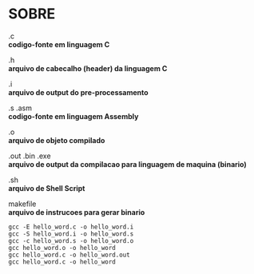 # SOBRE


.c  
**codigo-fonte em linguagem C**  

.h  
**arquivo de cabecalho (header) da linguagem C**  

.i  
**arquivo de output do pre-processamento**  

.s .asm  
**codigo-fonte em linguagem Assembly**  

.o  
**arquivo de objeto compilado**  

.out .bin .exe  
**arquivo de output da compilacao para linguagem de maquina (binario)**  

.sh  
**arquivo de Shell Script**  

makefile  
**arquivo de instrucoes para gerar binario**  




	gcc -E hello_word.c -o hello_word.i  
	gcc -S hello_word.i -o hello_word.s  
	gcc -c hello_word.s -o hello_word.o  
	gcc hello_word.o -o hello_word  
	gcc hello_word.c -o hello_word.out  
	gcc hello_word.c -o hello_word  

